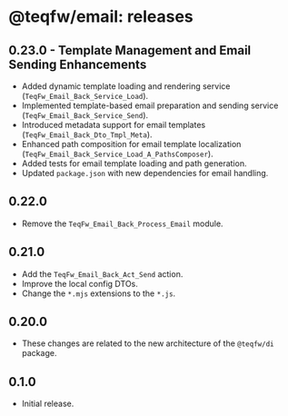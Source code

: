# @teqfw/email: releases

## 0.23.0 - Template Management and Email Sending Enhancements

* Added dynamic template loading and rendering service (`TeqFw_Email_Back_Service_Load`).
* Implemented template-based email preparation and sending service (`TeqFw_Email_Back_Service_Send`).
* Introduced metadata support for email templates (`TeqFw_Email_Back_Dto_Tmpl_Meta`).
* Enhanced path composition for email template localization (`TeqFw_Email_Back_Service_Load_A_PathsComposer`).
* Added tests for email template loading and path generation.
* Updated `package.json` with new dependencies for email handling.

## 0.22.0

* Remove the `TeqFw_Email_Back_Process_Email` module.

## 0.21.0

* Add the `TeqFw_Email_Back_Act_Send` action.
* Improve the local config DTOs.
* Change the `*.mjs` extensions to the `*.js`.

## 0.20.0

* These changes are related to the new architecture of the `@teqfw/di` package.

## 0.1.0

* Initial release.